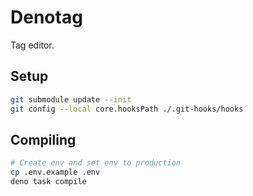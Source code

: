 # Denotag

Tag editor.

## Setup

```sh
git submodule update --init
git config --local core.hooksPath ./.git-hooks/hooks
```

## Compiling

```sh
# Create env and set env to production
cp .env.example .env
deno task compile
```

